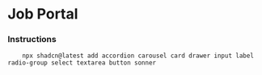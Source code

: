 # Job Portal 


### Instructions

```
    npx shadcn@latest add accordion carousel card drawer input label radio-group select textarea button sonner
```